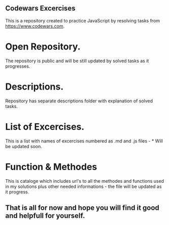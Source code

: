 ## Codewars Excercises

This is a repository created to practice JavaScript by resolving tasks from https://www.codewars.com.

# Open Repository.

The repository is public and will be still updated by solved tasks as it progresses.

# Descriptions.

Repository has separate descriptions folder with explanation of solved tasks.

# List of Excercises.

This is a list with names of excercises numbered as .md and .js files - \* Will be updated soon.

# Function & Methodes

This is cataloge which includes url's to all the methodes and functions used in my solutions plus other needed informations - the file will be updated as it progress.

## That is all for now and hope you will find it good and helpfull for yourself.
